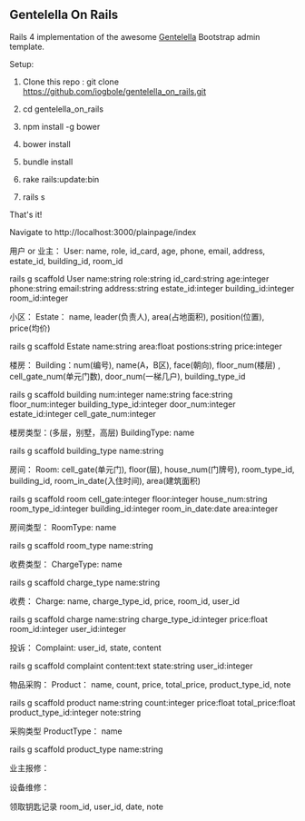 **Gentelella On Rails**
---------------------------
Rails 4 implementation of the awesome [Gentelella](https://github.com/puikinsh/gentelella) Bootstrap admin template.

Setup:
 1. Clone this repo :  git clone
    https://github.com/iogbole/gentelella_on_rails.git

 2. cd gentelella_on_rails

 3. npm install -g bower

 4. bower install

 5. bundle install
 
 6. rake rails:update:bin
 
 7. rails s

That's it!

Navigate to   http://localhost:3000/plainpage/index


用户 or 业主：
User: name, role, id_card, age, phone, email, address, estate_id, building_id, room_id

rails g scaffold User name:string role:string id_card:string age:integer phone:string email:string address:string estate_id:integer building_id:integer room_id:integer

小区：
  Estate： name, leader(负责人), area(占地面积), position(位置), price(均价)

rails g scaffold Estate name:string area:float postions:string price:integer

楼房：
  Building：num(编号), name(A，B区), face(朝向), floor_num(楼层) , cell_gate_num(单元门数), door_num(一梯几户), building_type_id

rails g scaffold building num:integer name:string face:string floor_num:integer building_type_id:integer door_num:integer estate_id:integer cell_gate_num:integer

楼房类型：(多层，别墅，高层)
  BuildingType: name

rails g scaffold building_type name:string

房间：
  Room: cell_gate(单元门), floor(层), house_num(门牌号), room_type_id, building_id, room_in_date(入住时间), area(建筑面积)

rails g scaffold room cell_gate:integer floor:integer house_num:string room_type_id:integer building_id:integer room_in_date:date area:integer

房间类型： 
  RoomType: name

rails g scaffold room_type name:string

收费类型：
  ChargeType: name

rails g scaffold charge_type name:string

收费：
  Charge: name, charge_type_id, price, room_id, user_id

rails g scaffold charge name:string charge_type_id:integer price:float room_id:integer user_id:integer

投诉：
  Complaint: user_id, state, content

rails g scaffold complaint content:text state:string user_id:integer

物品采购：
  Product： name, count, price, total_price, product_type_id, note

rails g scaffold product name:string count:integer price:float total_price:float product_type_id:integer note:string

采购类型
	ProductType： name

rails g scaffold product_type name:string

业主报修：

设备维修：

领取钥匙记录
room_id, user_id, date, note


